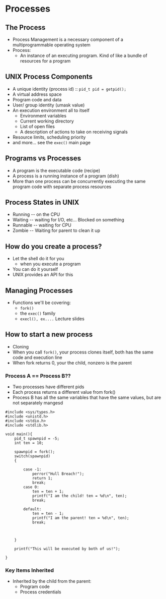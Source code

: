 # Processes #

## The Process ##
* Process Management is a necessary component of a multiprogrammable operating system
* Process:
    * An instance of an executing program. Kind of like a bundle of resources for a program

## UNIX Process Components ##
* A unique identity (process id) :: `pid_t pid = getpid();`
* A virtual address space
* Program code and data
* User/ group identity (umask value)
* An execution environment all to itself
    * Environment variables
    * Current working directory
    * List of open files
    * A description of actions to take on receiving signals
* Resource limits, scheduling priority
* and more... see the `exec()` main page

## Programs vs Processes ##
* A program is the executable code (recipe)
* A process is a running instance of a program (dish)
* More than one process can be concurrently executing the same program code with separate process resources

## Process States in UNIX ##
* Running -- on the CPU
* Waiting -- waiting for I/O, etc... Blocked on something
* Runnable -- waiting for CPU
* Zombie -- Waiting for parent to clean it up

## How do you create a process? ##
* Let the shell do it for you
    * when you execute a program
* You can do it yourself
* UNIX provides an API for this



## Managing Processes ##
* Functions we'll be covering:
    * `fork()`
    * the `exec()` family
    * `execl(), ex....` Lecture slides

## How to start a new process ##
* Cloning
* When you call `fork()`, your process clones itself, both has the same code and execution line
* When fork returns 0, your the child, nonzero is the parent

### Process A == Process B?? ###

* Two processes have different pids
* Each process returns a different value from fork()
* Process B has all the same variables that have the same values, but are not separately mangesd

```
#include <sys/types.h>
#include <unistd.h>
#include <stdio.h>
#include <stdlib.h>

void main(){
    pid_t spawnpid = -5;
    int ten = 10;

    spawnpid = fork();
    switch(spawnpid)
    {

        case -1:
            perror("Hull Breach!");
            return 1;
            break;
        case 0:
            ten = ten + 1;
            printf("I am the child! ten = %d\n", ten);
            break;

        default:
            ten = ten - 1;
            printf("I am the parent! ten = %d\n", ten);
            break;



    }

    printf("This will be executed by both of us!");

}
```

### Key Items Inherited ###
* Inherited by the child from the parent:
    * Program code
    * Process credentials

